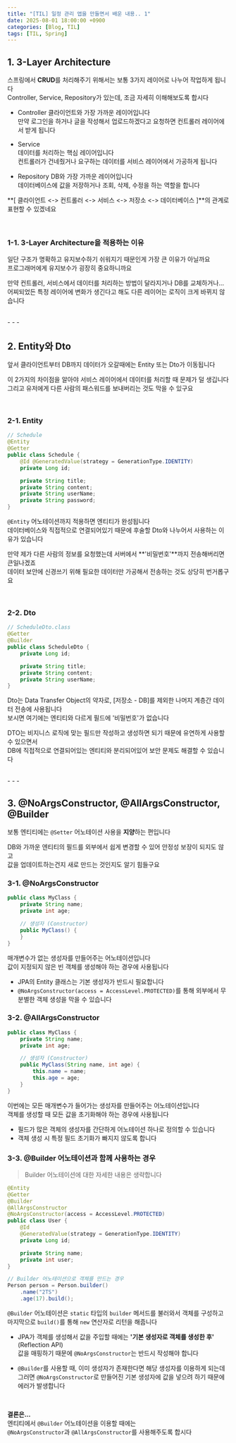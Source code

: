 ```yaml
---
title: "[TIL] 일정 관리 앱을 만들면서 배운 내용.. 1"
date: 2025-08-01 18:00:00 +0900
categories: [Blog, TIL]
tags: [TIL, Spring]
---
```


## 1. 3-Layer Architecture

스프링에서 **CRUD**를 처리해주기 위해서는 보통 3가지 레이어로 나누어 작업하게 됩니다   
Controller, Service, Repository가 있는데, 조금 자세히 이해해보도록 합시다   
   
- Controller
  클라이언트와 가장 가까운 레이어입니다   
  만약 로그인을 하거나 글을 작성해서 업로드하겠다고 요청하면 컨트롤러 레이어에서 받게 됩니다   
   
- Service   
  데이터를 처리하는 핵심 레이어입니다   
  컨트롤러가 건네줬거나 요구하는 데이터를 서비스 레이어에서 가공하게 됩니다   

- Repository
  DB와 가장 가까운 레이어입니다   
  데이터베이스에 값을 저장하거나 조회, 삭제, 수정을 하는 역할을 합니다   

**[ 클라이언트 <-> 컨트롤러 <-> 서비스 <-> 저장소 <-> 데이터베이스 ]**의 관계로 표현할 수 있겠네요   

<br>

### 1-1. 3-Layer Architecture을 적용하는 이유

일단 구조가 명확하고 유지보수하기 쉬워지기 때문인게 가장 큰 이유가 아닐까요   
프로그래머에게 유지보수가 굉장히 중요하니까요   
   
만약 컨트롤러, 서비스에서 데이터를 처리하는 방법이 달라지거나 DB를 교체하거나...   
어찌되었든 특정 레이어에 변화가 생긴다고 해도 다른 레이어는 로직이 크게 바뀌지 않습니다   
   
<br>
- - -

## 2. Entity와 Dto   
   
앞서 클라이언트부터 DB까지 데이터가 오갈때에는 Entity 또는 Dto가 이동됩니다   

이 2가지의 차이점을 알아야 서비스 레이어에서 데이터를 처리할 때 문제가 덜 생깁니다   
그리고 유저에게 다른 사람의 패스워드를 보내버리는 것도 막을 수 있구요   

<br>

### 2-1. Entity   

```java
// Schedule
@Entity
@Getter
public class Schedule {
    @Id @GeneratedValue(strategy = GenerationType.IDENTITY)
    private Long id;

    private String title;
    private String content;
    private String userName;
    private String password;
}
```

`@Entity` 어노테이션까지 적용하면 엔티티가 완성됩니다      
데이터베이스와 직접적으로 연결되어있기 때문에 후술할 Dto와 나누어서 사용하는 이유가 있습니다   
   
만약 제가 다른 사람의 정보를 요청했는데 서버에서 **'비밀번호'**까지 전송해버리면 큰일나겠죠   
데이터 보안에 신경쓰기 위해 필요한 데이터만 가공해서 전송하는 것도 상당히 번거롭구요   

<br>

### 2-2. Dto

```java
// ScheduleDto.class
@Getter
@Builder
public class ScheduleDto {
    private Long id;

    private String title;
    private String content;
    private String userName;
}
```

Dto는 Data Transfer Object의 약자로, [저장소 - DB]를 제외한 나머지 계층간 데이터 전송에 사용됩니다   
보시면 여기에는 엔티티와 다르게 필드에 '비밀번호'가 없습니다   
   
DTO는 비지니스 로직에 맞는 필드만 작성하고 생성하면 되기 때문에 유연하게 사용할 수 있으면서   
DB에 직접적으로 연결되어있는 엔티티와 분리되어있어 보안 문제도 해결할 수 있습니다   

<br>
- - -
   
## 3. @NoArgsConstructor, @AllArgsConstructor, @Builder   

보통 엔티티에는 `@Setter` 어노테이션 사용을 **지양**하는 편입니다   
   
DB와 가까운 엔티티의 필드를 외부에서 쉽게 변경할 수 있어 안정성 보장이 되지도 않고   
값을 업데이트하는건지 새로 만드는 것인지도 알기 힘들구요   

### 3-1. @NoArgsConstructor

```java
public class MyClass {
    private String name;
    private int age;

    // 생성자 (Constructor)
    public MyClass() {
    }
}
```
매개변수가 없는 생성자를 만들어주는 어노테이션입니다   
값이 지정되지 않은 빈 객체를 생성해야 하는 경우에 사용됩니다   
   
- JPA의 Entity 클래스는 기본 생성자가 반드시 필요합니다   
- `@NoArgsConstructor(access = AccessLevel.PROTECTED)`를 통해 외부에서 무분별한 객체 생성을 막을 수 있습니다   


### 3-2. @AllArgsConstructor
```java
public class MyClass {
    private String name;
    private int age;

    // 생성자 (Constructor)
    public MyClass(String name, int age) {
        this.name = name;
        this.age = age;
    }
}
```
이번에는 모든 매개변수가 들어가는 생성자를 만들어주는 어노테이션입니다   
객체를 생성할 때 모든 값을 초기화해야 하는 경우에 사용됩니다   

- 필드가 많은 객체의 생성자를 간단하게 어노테이션 하나로 정의할 수 있습니다   
- 객체 생성 시 특정 필드 초기화가 빠지지 않도록 합니다   

### 3-3. @Builder 어노테이션과 함께 사용하는 경우   

> Builder 어노테이션에 대한 자세한 내용은 생략합니다   

```java
@Entity
@Getter
@Builder
@AllArgsConstructor
@NoArgsConstructor(access = AccessLevel.PROTECTED)
public class User {
    @Id
    @GeneratedValue(strategy = GenerationType.IDENTITY)
    private Long id;

    private String name;
    private int user;
}

// Builder 어노테이션으로 객체를 만드는 경우
Person person = Person.builder()
    .name("2TS")
    .age(17).build();
```

`@Builder` 어노테이션은 `static` 타입의 `builder` 메서드를 불러와서 객체를 구성하고   
마지막으로 `build()`를 통해 `new` 연산자로 리턴을 해줍니다   
   
- JPA가 객체를 생성해서 값을 주입할 때에는 **'기본 생성자로 객체를 생성한 후'** (Reflection API)   
  값을 매핑하기 때문에 `@NoArgsConstructor`는 반드시 작성해야 합니다   
   
- `@Builder`를 사용할 때, 이미 생성자가 존재한다면 해당 생성자를 이용하게 되는데   
  그러면 `@NoArgsConstructor`로 만들어진 기본 생성자에 값을 넣으려 하기 때문에 에러가 발생합니다   
   
<br>

**결론은...**   
엔티티에서 `@Builder` 어노테이션을 이용할 때에는   
`@NoArgsConstructor`과 `@AllArgsConstructor`를 사용해주도록 합시다